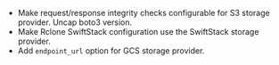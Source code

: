 <!-- To avoid merge conflicts, add items at an arbitrary place in the list. -->

- Make request/response integrity checks configurable for S3 storage provider. Uncap boto3 version.
- Make Rclone SwiftStack configuration use the SwiftStack storage provider.
- Add `endpoint_url` option for GCS storage provider.
